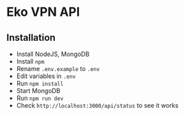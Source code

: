 # Eko VPN API

## Installation

- Install NodeJS, MongoDB
- Install `npm`
- Rename `.env.example` to `.env`
- Edit variables in `.env`
- Run `npm install`
- Start MongoDB
- Run `npm run dev`
- Check `http://localhost:3000/api/status` to see it works
